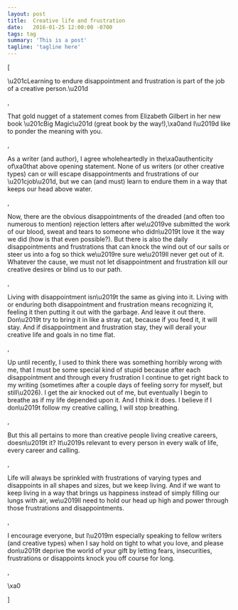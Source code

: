 ```yaml
---
layout: post
title:  Creative life and frustration
date:   2016-01-25 12:00:00 -0700
tags: tag
summary: 'This is a post'
tagline: 'tagline here'
---
```


[<p>\u201cLearning to endure disappointment and frustration is part of the job of a creative person.\u201d</p>, <p>That gold nugget of a statement comes from Elizabeth Gilbert in her new book \u201cBig Magic\u201d (great book by the way!),\xa0and I\u2019d like to ponder the meaning with you.</p>, <p>As a writer (and author), I agree wholeheartedly in the\xa0authenticity of\xa0that above opening statement. None of us writers (or other creative types) can or will escape disappointments and frustrations of our \u201cjob\u201d, but we can (and must) learn to endure them in a way that keeps our head above water.</p>, <p>Now, there are the obvious disappointments of the dreaded (and often too numerous to mention) rejection letters after we\u2019ve submitted the work of our blood, sweat and tears to someone who didn\u2019t love it the way we did (how is that even possible?). But there is also the daily disappointments and frustrations that can knock the wind out of our sails or steer us into a fog so thick we\u2019re sure we\u2019ll never get out of it. Whatever the cause, we must not let disappointment and frustration kill our creative desires or blind us to our path.</p>, <p>Living with disappointment isn\u2019t the same as giving into it. Living with or enduring both disappointment and frustration means recognizing it, feeling it then putting it out with the garbage. And leave it out there. Don\u2019t try to bring it in like a stray cat, because if you feed it, it will stay. And if disappointment and frustration stay, they will derail your creative life and goals in no time flat.</p>, <p>Up until recently, I used to think there was something horribly wrong with me, that I must be some special kind of stupid because after each disappointment and through every frustration I continue to get right back to my writing (sometimes after a couple days of feeling sorry for myself, but still\u2026). I get the air knocked out of me, but eventually I begin to breathe as if my life depended upon it. And I think it does. I believe if I don\u2019t follow my creative calling, I will stop breathing.</p>, <p>But this all pertains to more than creative people living creative careers, doesn\u2019t it? It\u2019s relevant to every person in every walk of life, every career and calling.</p>, <p>Life will always be sprinkled with frustrations of varying types and disappoints in all shapes and sizes, but we keep living. And if we want to keep living in a way that brings us happiness instead of simply filling our lungs with air, we\u2019ll need to hold our head up high and power through those frustrations and disappointments.</p>, <p>I encourage everyone, but I\u2019m especially speaking to fellow writers (and creative types) when I say hold on tight to what you love, and please don\u2019t deprive the world of your gift by letting fears, insecurities, frustrations or disappoints knock you off course for long.</p>, <p>\xa0</p>]